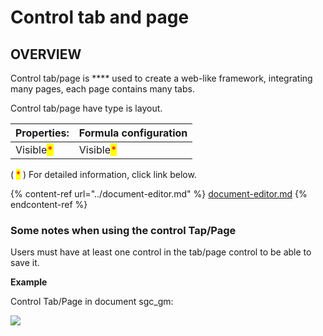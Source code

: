 # Control tab and page

## OVERVIEW

Control tab/page is **** used to create a web-like framework, integrating many pages, each page contains many tabs.

Control tab/page have type is layout.

| Properties:                               | Formula configuration                     |
| ----------------------------------------- | ----------------------------------------- |
| Visible<mark style="color:red;">\*</mark> | Visible<mark style="color:red;">\*</mark> |

( <mark style="color:red;">\*</mark> ) For detailed information, click link below.

{% content-ref url="../document-editor.md" %}
[document-editor.md](../document-editor.md)
{% endcontent-ref %}

### Some notes when using the control Tap/Page

Users must have at least one control in the tab/page control to be able to save it.

**Example**

Control Tab/Page in document sgc\_gm:

![](<../../.gitbook/assets/image (130).png>)
